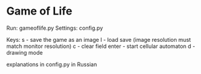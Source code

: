 # Game of Life
Run: gameoflife.py
Settings: config.py

Keys:
s - save the game as an image
l - load save (image resolution must match monitor resolution)
c - clear field
enter - start cellular automaton
d - drawing mode

explanations in config.py in Russian
